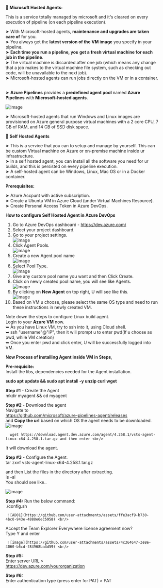 🔹 **Microsoft Hosted Agents:** <br/>

This is a service totally managed by microsoft and it's cleared on every execution of pipeline (on each pipeline execution). <br/>  

➤ With Microsoft-hosted agents, **maintenance and upgrades are taken care of** for you. <br/>
➤ You always get the **latest version of the VM image** you specify in your pipeline.<br/>
➤ **Each time you run a pipeline, you get a fresh virtual machine for each job in the pipeline**. <br/>
➤ The virtual machine is discarded after one job (which means any change that a job makes to the virtual machine file system, such as checking out code, will be unavailable to the next job). <br/>
➤ Microsoft-hosted agents can run jobs directly on the VM or in a container. <br/> <br/>

➤ **Azure Pipelines** provides a **predefined agent pool** named **Azure Pipelines** with **Microsoft-hosted agents**. <br/>

![image](https://github.com/user-attachments/assets/68b83358-4a66-4044-a5e5-1e8421c033c9) <br/>

➤ Microsoft-hosted agents that run Windows and Linux images are provisioned on Azure general purpose virtual machines with a 2 core CPU, 7 GB of RAM, and 14 GB of SSD disk space. <br/>

🔸 **Self Hosted Agents** <br/>

➤ This is a service that you can to setup and manage by yourself. This can be custom Virtual machine on Azure or on-premise machine inside ur infrastructure. <br/>
➤ In a self hosted agent, you can install all the software you need for ur builds, and this is persisted on every pipeline execution. <br/>
➤ A self-hosted agent can be Windows, Linux, Mac OS or in a Docker container. <br/>

**Prerequisites:** <br/>

➤ Azure Accpunt with active subscription. <br/>
➤ Create a Ubuntu VM in Azure Cloud (under Virtual Machines Resource). <br/>
➤ Create Personal Access Token in Azure DevOps. <br/>

**How to configure Self Hosted Agent in Azure DevOps** <br/>

1. Go to Azure DevOps dashboard - https://dev.azure.com/ <br/>
2. Select your project dashboard. <br/>
3. Go to your project settings. <br/>
         ![image](https://github.com/user-attachments/assets/5a84dc88-7247-4726-8502-c871f917cfd5) <br/>
4. Click Agent Pools. <br/>
        ![image](https://github.com/user-attachments/assets/f1a720c9-9340-4a21-9875-d564cb06890d) <br/>
5. Create a new Agent pool name <br/>
 ![image](https://github.com/user-attachments/assets/e3022d35-db21-4e8f-9748-df5112075101)
6. Select Pool Type. <br/>
![image](https://github.com/user-attachments/assets/ad3556c3-41a9-409c-b82d-94a147094987)
7. Give any custom pool name you want and then Click Create. <br/>
8. Click on newly created pool name, you will see like Agents. <br/>
![image](https://github.com/user-attachments/assets/2890806a-f3a8-4b8c-9b11-3a0c0d075f81) <br/>
9. By clicking on **New Agent** on top right, U will see like this. <br/>
![image](https://github.com/user-attachments/assets/5c74da25-3e90-4e6a-bdb2-93f40d91a0a5) <br/>
10. Based on VM u choose, please select the same OS type and need to run these instructions in newly created VM. <br/>

Note down the steps to configure Linux build agent. <br/>
Login to your **Azure VM** now. <br/>
➥ As you have Linux VM, try to ssh into it, using Cloud shell. <br/>
➥ ssh "username"@"IP", then it will prompt u to enter pwd(If u choose as pwd, while VM creation) <br/>
➥ Once you enter pwd and click enter, U will be successfully logged into VM. <br/>

**Now Process of installing Agent inside VM in Steps**,  <br/>

**Pre-requisite:** <br/>
Install the libs, dependencies needed for the Agent installation. <br/>

  **sudo apt update && sudo apt install -y unzip curl wget** <br/>
  
**Step #1** - Create the Agent <br/>
       mkdir myagent && cd myagent <br/>
       
**Step #2** - Download the agent <br/>
Navigate to <br/>
https://github.com/microsoft/azure-pipelines-agent/releases <br/>
and **Copy the url** based on which OS the agent needs to be downloaded. <br/>
![image](https://github.com/user-attachments/assets/5bfcc511-9c87-47bc-9664-a8f9470a0087) <br/>

      wget https://download.agent.dev.azure.com/agent/4.258.1/vsts-agent-linux-x64-4.258.1.tar.gz and then enter <br/>
It will download the agent. <br/>

**Step #3** - Configure the Agent. <br/>
     tar zxvf vsts-agent-linux-x64-4.258.1.tar.gz <br/>



and then List the files in the directory after extracting. <br/>
     ls -al <br/>
You should see like.. <br/>

![image](https://github.com/user-attachments/assets/a7705875-cd42-4e8b-a74e-f3dc4c52764c) <br/>

**Step #4:** Run the below command: <br/>
     ./config.sh  <br/>

     ![AD01](https://github.com/user-attachments/assets/ffe3acf9-b730-4bc0-943e-4888e6ec5958) <br/>

Accept the Team Explorer Everywhere license agreement now? <br/>
Type Y and enter     <br/>

     ![image](https://github.com/user-attachments/assets/4c364647-3e8e-4060-b6cd-f84968ba4d59) <br/>


**Step #5:** <br/>
Enter server URL > <br/>
https://dev.azure.com/yourorganization <br/>

**Step #6:** <br/>
Enter authentication type (press enter for PAT) > PAT <br/>    







